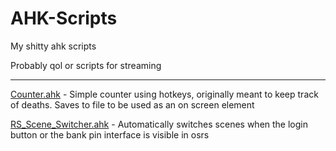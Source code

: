 # AHK-Scripts
My shitty ahk scripts


Probably qol or scripts for streaming

--------------------------------------
[Counter.ahk](https://github.com/null-zero/AHK-Scripts/blob/master/Counter.ahk) - Simple counter using hotkeys, originally meant to keep track of deaths. Saves to file to be used as an on screen element

[RS_Scene_Switcher.ahk](https://github.com/null-zero/AHK-Scripts/blob/master/RS_Scene_Switcher.ahk) - Automatically switches scenes when the login button or the bank pin interface is visible in osrs
